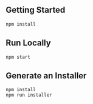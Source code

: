 ## Getting Started

```
npm install
```

## Run Locally
```
npm start
```

## Generate an Installer
```
npm install
npm run installer
```